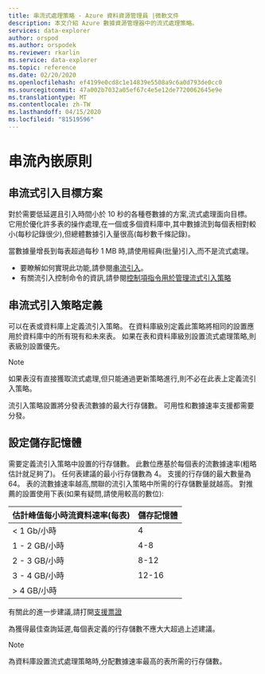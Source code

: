```yaml
---
title: 串流式處理策略 - Azure 資料資源管理員 |微軟文件
description: 本文介紹 Azure 數據資源管理器中的流式處理策略。
services: data-explorer
author: orspod
ms.author: orspodek
ms.reviewer: rkarlin
ms.service: data-explorer
ms.topic: reference
ms.date: 02/20/2020
ms.openlocfilehash: ef4199e0cd8c1e14839e5508a9c6a0d793de0cc0
ms.sourcegitcommit: 47a002b7032a05ef67c4e5e12de7720062645e9e
ms.translationtype: MT
ms.contentlocale: zh-TW
ms.lasthandoff: 04/15/2020
ms.locfileid: "81519596"
---
```

# <a name="streaming-ingestion-policy"></a>串流內嵌原則

## <a name="streaming-ingestion-target-scenario"></a>串流式引入目標方案

對於需要低延遲且引入時間小於 10 秒的各種卷數據的方案,流式處理面向目標。 它用於優化許多表的操作處理,在一個或多個資料庫中,其中數據流到每個表相對較小(每秒記錄很少),但總體數據引入量很高(每秒數千條記錄)。

當數據量增長到每表超過每秒 1 MB 時,請使用經典(批量)引入,而不是流式處理。 

* 要瞭解如何實現此功能,請參閱[串流引入](https://docs.microsoft.com/azure/data-explorer/ingest-data-streaming)。
* 有關流引入控制命令的資訊,請參閱[控制項指令用於管理流式引入策略](../management/streamingingestion-policy.md)

## <a name="streaming-ingestion-policy-definition"></a>串流式引入策略定義

可以在表或資料庫上定義流引入策略。 在資料庫級別定義此策略將相同的設置應用於資料庫中的所有現有和未來表。 如果在表和資料庫級別設置流式處理策略,則表級別設置優先。

> [!NOTE]
> 如果表沒有直接獲取流式處理,但只能通過更新策略進行,則不必在此表上定義流引入策略。 

流引入策略設置將分發表流數據的最大行存儲數。 可用性和數據速率支援都需要分發。

## <a name="setting-the-number-of-row-stores"></a>設定儲存記憶體

需要定義流引入策略中設置的行存儲數。 此數位應基於每個表的流數據速率(粗略估計就足夠了)。
任何表建議的最小行存儲數為 4。 支援的行存儲的最大數量為 64。
表的流數據速率越高,關聯的流引入策略中所需的行存儲數量就越高。
對推薦的設置使用下表(如果有疑問,請使用較高的數位):

|估計峰值每小時流資料速率(每表)|儲存記憶體|
|----------|------|
|< 1 Gb/小時 |4|
|1 - 2 GB/小時 |4-8|
|2 - 3 GB/小時 |8-12|
|3 - 4 GB/小時 |12-16|
| > 4 GB/小時 |

 有關此的進一步建議,請打開[支援票證](https://ms.portal.azure.com/#blade/Microsoft_Azure_Support/HelpAndSupportBlade/overview)

為獲得最佳查詢延遲,每個表定義的行存儲數不應大大超過上述建議。

> [!NOTE]
> 為資料庫設置流式處理策略時,分配數據速率最高的表所需的行存儲數。 